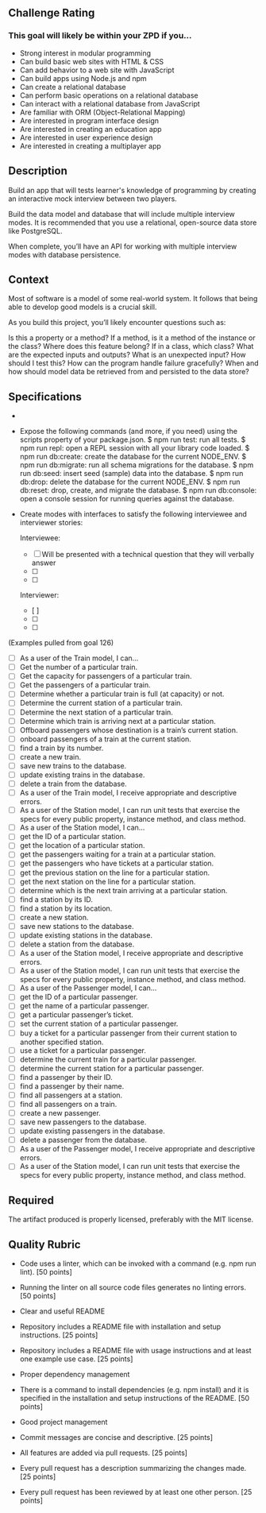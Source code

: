 ## Challenge Rating

### This goal will likely be within your ZPD if you…
- Strong interest in modular programming
- Can build basic web sites with HTML & CSS
- Can add behavior to a web site with JavaScript
- Can build apps using Node.js and npm
- Can create a relational database
- Can perform basic operations on a relational database
- Can interact with a relational database from JavaScript
- Are familiar with ORM (Object-Relational Mapping)
- Are interested in program interface design
- Are interested in creating an education app
- Are interested in user experience design
- Are interested in creating a multiplayer app

## Description
Build an app that will tests learner's knowledge of programming by creating an interactive mock interview between two players.

Build the data model and database that will include multiple interview modes. It is recommended that you use a relational, open-source data store like PostgreSQL.

When complete, you’ll have an API for working with multiple interview modes with database persistence.

## Context
Most of software is a model of some real-world system. It follows that being able to develop good models is a crucial skill.

As you build this project, you’ll likely encounter questions such as:

  Is this a property or a method?
  If a method, is it a method of the instance or the class?
  Where does this feature belong? If in a class, which class?
  What are the expected inputs and outputs?
  What is an unexpected input?
  How should I test this?
  How can the program handle failure gracefully?
  When and how should model data be retrieved from and persisted to the data store?

## Specifications
- 

- Expose the following commands (and more, if you need) using the scripts property of your package.json.
  $ npm run test: run all tests.
  $ npm run repl: open a REPL session with all your library code loaded.
  $ npm run db:create: create the database for the current NODE_ENV.
  $ npm run db:migrate: run all schema migrations for the database.
  $ npm run db:seed: insert seed (sample) data into the database.
  $ npm run db:drop: delete the database for the current NODE_ENV.
  $ npm run db:reset: drop, create, and migrate the database.
  $ npm run db:console: open a console session for running queries against the database.

- Create modes with interfaces to satisfy the following interviewee and interviewer stories:

  Interviewee:
  - [ ] Will be presented with a technical question that they will verbally answer
  - [ ] 
  - [ ] 

  Interviewer:
  - [ ] 
  - [ ] 
  - [ ] 
 

(Examples pulled from goal 126)
- [ ] As a user of the Train model, I can…
- [ ] Get the number of a particular train.
- [ ] Get the capacity for passengers of a particular train.
- [ ] Get the passengers of a particular train.
- [ ] Determine whether a particular train is full (at capacity) or not.
- [ ] Determine the current station of a particular train.
- [ ] Determine the next station of a particular train.
- [ ] Determine which train is arriving next at a particular station.
- [ ] Offboard passengers whose destination is a train’s current station.
- [ ] onboard passengers of a train at the current station.
- [ ] find a train by its number.
- [ ] create a new train.
- [ ] save new trains to the database.
- [ ] update existing trains in the database.
- [ ] delete a train from the database.
- [ ] As a user of the Train model, I receive appropriate and descriptive errors.
- [ ] As a user of the Station model, I can run unit tests that exercise the specs for every public property, instance method, and class method.
- [ ] As a user of the Station model, I can…
- [ ] get the ID of a particular station.
- [ ] get the location of a particular station.
- [ ] get the passengers waiting for a train at a particular station.
- [ ] get the passengers who have tickets at a particular station.
- [ ] get the previous station on the line for a particular station.
- [ ] get the next station on the line for a particular station.
- [ ] determine which is the next train arriving at a particular station.
- [ ] find a station by its ID.
- [ ] find a station by its location.
- [ ] create a new station.
- [ ] save new stations to the database.
- [ ] update existing stations in the database.
- [ ] delete a station from the database.
- [ ] As a user of the Station model, I receive appropriate and descriptive errors.
- [ ] As a user of the Station model, I can run unit tests that exercise the specs for every public property, instance method, and class method.
- [ ] As a user of the Passenger model, I can…
- [ ] get the ID of a particular passenger.
- [ ] get the name of a particular passenger.
- [ ] get a particular passenger’s ticket.
- [ ] set the current station of a particular passenger.
- [ ] buy a ticket for a particular passenger from their current station to another specified station.
- [ ] use a ticket for a particular passenger.
- [ ] determine the current train for a particular passenger.
- [ ] determine the current station for a particular passenger.
- [ ] find a passenger by their ID.
- [ ] find a passenger by their name.
- [ ] find all passengers at a station.
- [ ] find all passengers on a train.
- [ ] create a new passenger.
- [ ] save new passengers to the database.
- [ ] update existing passengers in the database.
- [ ] delete a passenger from the database.
- [ ] As a user of the Passenger model, I receive appropriate and descriptive errors.
- [ ] As a user of the Station model, I can run unit tests that exercise the specs for every public property, instance method, and class method.

## Required
 The artifact produced is properly licensed, preferably with the MIT license.

## Quality Rubric
- Code uses a linter, which can be invoked with a command (e.g. npm run lint). [50 points]
- Running the linter on all source code files generates no linting errors. [50 points]
- Clear and useful README

- Repository includes a README file with installation and setup instructions. [25 points]
- Repository includes a README file with usage instructions and at least one example use case. [25 points]
- Proper dependency management

- There is a command to install dependencies (e.g. npm install) and it is specified in the installation and setup instructions of the README. [50 points]
- Good project management

- Commit messages are concise and descriptive. [25 points]
- All features are added via pull requests. [25 points]
- Every pull request has a description summarizing the changes made. [25 points]
- Every pull request has been reviewed by at least one other person. [25 points]

